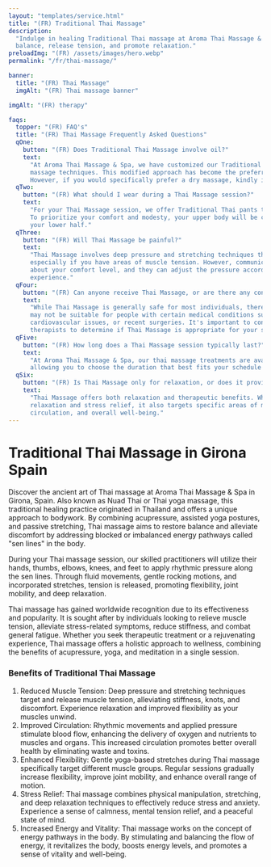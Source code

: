 ```yaml
---
layout: "templates/service.html"
title: "(FR) Traditional Thai Massage"
description:
  "Indulge in healing Traditional Thai massage at Aroma Thai Massage & Spa in Girona. Our skilled therapists restore
  balance, release tension, and promote relaxation."
preloadImg: "(FR) /assets/images/hero.webp"
permalink: "/fr/thai-massage/"

banner:
  title: "(FR) Thai Massage"
  imgAlt: "(FR) Thai massage banner"

imgAlt: "(FR) therapy"

faqs:
  topper: "(FR) FAQ's"
  title: "(FR) Thai Massage Frequently Asked Questions"
  qOne:
    button: "(FR) Does Traditional Thai Massage involve oil?"
    text:
      "At Aroma Thai Massage & Spa, we have customized our Traditional Thai Massage to incorporate both dry and oil
      massage techniques. This modified approach has become the preferred choice for the majority of our customers.
      However, if you would specifically prefer a dry massage, kindly inform your therapist before the session begins."
  qTwo:
    button: "(FR) What should I wear during a Thai Massage session?"
    text:
      "For your Thai Massage session, we offer Traditional Thai pants to ensure your comfort and allow ease of movement.
      To prioritize your comfort and modesty, your upper body will be covered with a sheet while the therapist works on
      your lower half."
  qThree:
    button: "(FR) Will Thai Massage be painful?"
    text:
      "Thai Massage involves deep pressure and stretching techniques that may occasionally induce mild discomfort,
      especially if you have areas of muscle tension. However, communication with your therapist is crucial. Inform them
      about your comfort level, and they can adjust the pressure accordingly to ensure a pleasant and effective
      experience."
  qFour:
    button: "(FR) Can anyone receive Thai Massage, or are there any contraindications?"
    text:
      "While Thai Massage is generally safe for most individuals, there are certain contraindications to consider. It
      may not be suitable for people with certain medical conditions such as fractures, severe osteoporosis,
      cardiovascular issues, or recent surgeries. It's important to consult with your healthcare provider or our
      therapists to determine if Thai Massage is appropriate for your specific situation."
  qFive:
    button: "(FR) How long does a Thai Massage session typically last?"
    text:
      "At Aroma Thai Massage & Spa, our thai massage treatments are available in either 60 or 90-minute sessions,
      allowing you to choose the duration that best fits your schedule and needs."
  qSix:
    button: "(FR) Is Thai Massage only for relaxation, or does it provide therapeutic benefits?"
    text:
      "Thai Massage offers both relaxation and therapeutic benefits. While it is known for its ability to promote deep
      relaxation and stress relief, it also targets specific areas of muscle tension and aims to improve flexibility,
      circulation, and overall well-being."
---
```


# Traditional Thai Massage in Girona Spain

Discover the ancient art of Thai massage at Aroma Thai Massage & Spa in Girona, Spain. Also known as Nuad Thai or Thai
yoga massage, this traditional healing practice originated in Thailand and offers a unique approach to bodywork. By
combining acupressure, assisted yoga postures, and passive stretching, Thai massage aims to restore balance and
alleviate discomfort by addressing blocked or imbalanced energy pathways called "sen lines" in the body.

During your Thai massage session, our skilled practitioners will utilize their hands, thumbs, elbows, knees, and feet to
apply rhythmic pressure along the sen lines. Through fluid movements, gentle rocking motions, and incorporated
stretches, tension is released, promoting flexibility, joint mobility, and deep relaxation.

Thai massage has gained worldwide recognition due to its effectiveness and popularity. It is sought after by individuals
looking to relieve muscle tension, alleviate stress-related symptoms, reduce stiffness, and combat general fatigue.
Whether you seek therapeutic treatment or a rejuvenating experience, Thai massage offers a holistic approach to
wellness, combining the benefits of acupressure, yoga, and meditation in a single session.

### Benefits of Traditional Thai Massage

1.  Reduced Muscle Tension: Deep pressure and stretching techniques target and release muscle tension, alleviating
    stiffness, knots, and discomfort. Experience relaxation and improved flexibility as your muscles unwind.
2.  Improved Circulation: Rhythmic movements and applied pressure stimulate blood flow, enhancing the delivery of oxygen
    and nutrients to muscles and organs. This increased circulation promotes better overall health by eliminating waste
    and toxins.
3.  Enhanced Flexibility: Gentle yoga-based stretches during Thai massage specifically target different muscle groups.
    Regular sessions gradually increase flexibility, improve joint mobility, and enhance overall range of motion.
4.  Stress Relief: Thai massage combines physical manipulation, stretching, and deep relaxation techniques to
    effectively reduce stress and anxiety. Experience a sense of calmness, mental tension relief, and a peaceful state
    of mind.
5.  Increased Energy and Vitality: Thai massage works on the concept of energy pathways in the body. By stimulating and
    balancing the flow of energy, it revitalizes the body, boosts energy levels, and promotes a sense of vitality and
    well-being.

